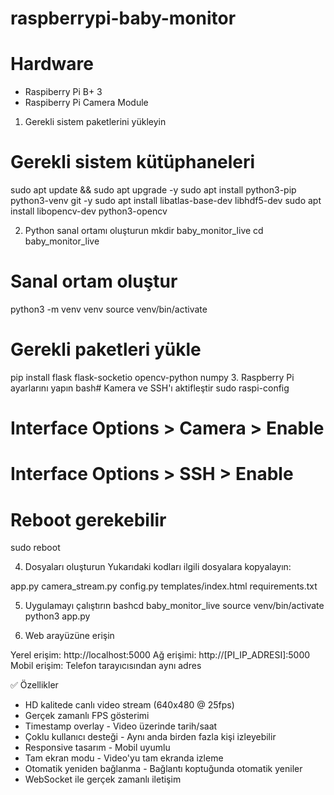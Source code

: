 # raspberrypi-baby-monitor

# Hardware
- Raspiberry Pi B+ 3
- Raspiberry Pi Camera Module

1. Gerekli sistem paketlerini yükleyin


# Gerekli sistem kütüphaneleri
sudo apt update && sudo apt upgrade -y
sudo apt install python3-pip python3-venv git -y
sudo apt install libatlas-base-dev libhdf5-dev
sudo apt install libopencv-dev python3-opencv

2. Python sanal ortamı oluşturun
mkdir baby_monitor_live
cd baby_monitor_live

# Sanal ortam oluştur
python3 -m venv venv
source venv/bin/activate

# Gerekli paketleri yükle
pip install flask flask-socketio opencv-python numpy
3. Raspberry Pi ayarlarını yapın
bash# Kamera ve SSH'ı aktifleştir
sudo raspi-config
# Interface Options > Camera > Enable
# Interface Options > SSH > Enable

# Reboot gerekebilir
sudo reboot

4. Dosyaları oluşturun
Yukarıdaki kodları ilgili dosyalara kopyalayın:

app.py
camera_stream.py
config.py
templates/index.html
requirements.txt

5. Uygulamayı çalıştırın
bashcd baby_monitor_live
source venv/bin/activate
python3 app.py

6. Web arayüzüne erişin

Yerel erişim: http://localhost:5000
Ağ erişimi: http://[PI_IP_ADRESI]:5000
Mobil erişim: Telefon tarayıcısından aynı adres

✅ Özellikler

- HD kalitede canlı video stream (640x480 @ 25fps)
- Gerçek zamanlı FPS gösterimi
- Timestamp overlay - Video üzerinde tarih/saat
- Çoklu kullanıcı desteği - Aynı anda birden fazla kişi izleyebilir
- Responsive tasarım - Mobil uyumlu
- Tam ekran modu - Video'yu tam ekranda izleme
- Otomatik yeniden bağlanma - Bağlantı koptuğunda otomatik yeniler
- WebSocket ile gerçek zamanlı iletişim